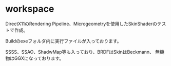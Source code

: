 # workspace
DirectX11のRendering Pipeline、Microgeometryを使用したSkinShaderのテストで作成。

Buildのexeフォルダ内に実行ファイルが入っております。

SSSS、SSAO、ShadwMap等も入っており、BRDFはSkinはBeckmann、
無機物はGGXになっております。

